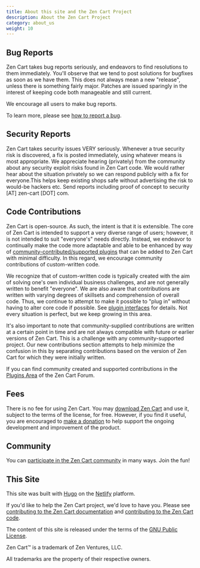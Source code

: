 ```yaml
---
title: About this site and the Zen Cart Project
description: About the Zen Cart Project 
category: about_us
weight: 10
---
```


## **Bug Reports**

Zen Cart takes bug reports seriously, and endeavors to find resolutions to them immediately. You'll observe that we tend to post solutions for bugfixes as soon as we have them. This does not always mean a new "release", unless there is something fairly major. Patches are issued sparingly in the interest of keeping code both manageable and still current.  

We encourage all users to make bug reports.  

To learn more, please see [how to report a bug](/user/about_us/bug_reporting/). 

## **Security Reports**

Zen Cart takes security issues VERY seriously. Whenever a true security risk is discovered, a fix is posted immediately, using whatever means is most appropriate. We appreciate hearing (privately) from the community about any security exploit risks found in Zen Cart code. We would rather hear about the situation privately so we can respond publicly with a fix for everyone.This helps keep existing shops safe without advertising the risk to would-be hackers etc. Send reports including proof of concept to security [AT] zen-cart [DOT] com.  

## **Code Contributions**

Zen Cart is open-source. As such, the intent is that it is extensible. The core of Zen Cart is intended to support a very diverse range of users; however, it is not intended to suit "everyone's" needs directly. Instead, we endeavor to continually make the code more adaptable and able to be enhanced by way of [community-contributed/supported plugins](/user/plugins/) that can be added to Zen Cart with minimal difficulty. In this regard, we encourage community contributions of custom-written code. 

We recognize that  of custom-written code is typically created with the aim of solving one's own individual business challenges, and are not generally written to benefit "everyone". We are also aware that contributions are written with varying degrees of skillsets and comprehension of overall code. Thus, we continue to attempt to make it possible to "plug in" without having to alter core code if possible.
See [plugin interfaces](/user/plugins/about_plugins/#plugin-interfaces) for details. 
 Not every situation is perfect, but we keep growing in this area.  

It's also important to note that community-supplied contributions are written at a certain point in time and are not always compatible with future or earlier versions of Zen Cart. This is a challenge with any community-supported project. Our new contributions section attempts to help minimize the confusion in this by separating contributions based on the version of Zen Cart for which they were initially written.

If you can find community created and supported contributions in the [Plugins Area](https://www.zen-cart.com/downloads.php) of the Zen Cart Forum. 

## **Fees**
There is no fee for using Zen Cart. You may [download Zen Cart](https://sourceforge.net/projects/zencart/files/) and use it, subject to the terms of the license, for free. However, if you find it useful, you are encouraged to [make a donation](/user/about_us/donate/) to help support the ongoing development and improvement of the product.  

## **Community**
You can [participate in the Zen Cart community](/user/about_us/contributing/) in many ways.  Join the fun! 


## **This Site**
This site was built with [Hugo](https://gohugo.io/) on the [Netlify](https://www.netlify.com/) platform. 

If you'd like to help the Zen Cart project, we'd love to have you.  Please see 
[contributing to the Zen Cart documentation](https://github.com/zencart/documentation/blob/master/CONTRIBUTING.md) and 
[contributing to the Zen Cart code](https://github.com/zencart/zencart/blob/v157/CONTRIBUTING.md).

The content of this site is released under the terms of the [GNU Public License](https://www.gnu.org/licenses/gpl-3.0.en.html). 

Zen Cart&trade; is a trademark of Zen Ventures, LLC.

All trademarks are the property of their respective owners. 

